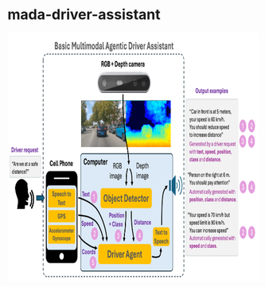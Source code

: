 # mada-driver-assistant
<img src="readme_files/esquema MADA.png" alt="MADA functional blocks" width="800" height="500" />
